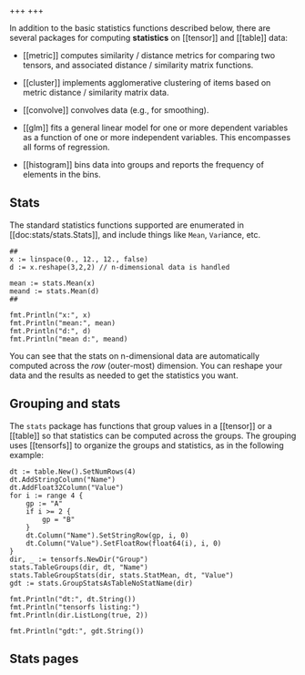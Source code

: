 +++
+++

In addition to the basic statistics functions described below, there are several packages for computing **statistics** on [[tensor]] and [[table]] data:

* [[metric]] computes similarity / distance metrics for comparing two tensors, and associated distance / similarity matrix functions.

* [[cluster]] implements agglomerative clustering of items based on metric distance / similarity matrix data.

* [[convolve]] convolves data (e.g., for smoothing).

* [[glm]] fits a general linear model for one or more dependent variables as a function of one or more independent variables. This encompasses all forms of regression.

* [[histogram]] bins data into groups and reports the frequency of elements in the bins.

## Stats

The standard statistics functions supported are enumerated in [[doc:stats/stats.Stats]], and include things like `Mean`, `Var`iance, etc.

```Goal
##
x := linspace(0., 12., 12., false)
d := x.reshape(3,2,2) // n-dimensional data is handled 

mean := stats.Mean(x)
meand := stats.Mean(d)
##

fmt.Println("x:", x)
fmt.Println("mean:", mean)
fmt.Println("d:", d)
fmt.Println("mean d:", meand)
```

You can see that the stats on n-dimensional data are automatically computed across the _row_ (outer-most) dimension. You can reshape your data and the results as needed to get the statistics you want.

## Grouping and stats

The `stats` package has functions that group values in a [[tensor]] or a [[table]] so that statistics can be computed across the groups. The grouping uses [[tensorfs]] to organize the groups and statistics, as in the following example:

```Goal
dt := table.New().SetNumRows(4)
dt.AddStringColumn("Name")
dt.AddFloat32Column("Value")
for i := range 4 {
	gp := "A"
	if i >= 2 {
		gp = "B"
	}
	dt.Column("Name").SetStringRow(gp, i, 0)
	dt.Column("Value").SetFloatRow(float64(i), i, 0)
}
dir, _ := tensorfs.NewDir("Group")
stats.TableGroups(dir, dt, "Name")
stats.TableGroupStats(dir, stats.StatMean, dt, "Value")
gdt := stats.GroupStatsAsTableNoStatName(dir)

fmt.Println("dt:", dt.String())
fmt.Println("tensorfs listing:")
fmt.Println(dir.ListLong(true, 2))

fmt.Println("gdt:", gdt.String())
```

## Stats pages

